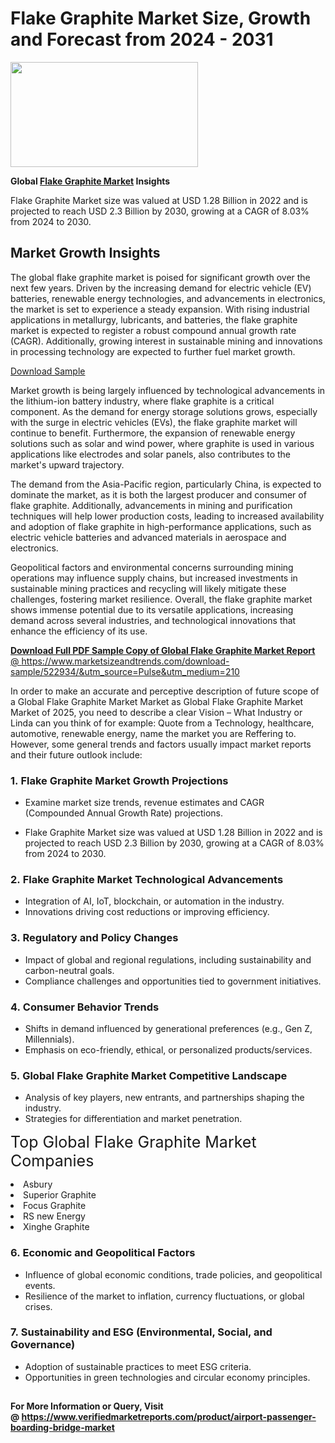 <H1>Flake Graphite Market Size, Growth and Forecast from 2024 - 2031</H1><img class="aligncenter size-medium wp-image-584254" src="https://thirdeyenews.in/wp-content/uploads/2024/09/Global-Market-Research-300x168.jpeg" alt="" width="300" height="168" /><p><strong>Global&nbsp;<a href="https://www.marketsizeandtrends.com/download-sample/522934/&amp;utm_source=Pulse&amp;utm_medium=210">Flake Graphite Market</a> Insights</strong></p><p>Flake Graphite Market size was valued at USD 1.28 Billion in 2022 and is projected to reach USD 2.3 Billion by 2030, growing at a CAGR of 8.03% from 2024 to 2030.</p><p><h2>Market Growth Insights</h2> <p>The global flake graphite market is poised for significant growth over the next few years. Driven by the increasing demand for electric vehicle (EV) batteries, renewable energy technologies, and advancements in electronics, the market is set to experience a steady expansion. With rising industrial applications in metallurgy, lubricants, and batteries, the flake graphite market is expected to register a robust compound annual growth rate (CAGR). Additionally, growing interest in sustainable mining and innovations in processing technology are expected to further fuel market growth.</p> <p><a href="#">Download Sample</a></p> <p>Market growth is being largely influenced by technological advancements in the lithium-ion battery industry, where flake graphite is a critical component. As the demand for energy storage solutions grows, especially with the surge in electric vehicles (EVs), the flake graphite market will continue to benefit. Furthermore, the expansion of renewable energy solutions such as solar and wind power, where graphite is used in various applications like electrodes and solar panels, also contributes to the market's upward trajectory.</p> <p>The demand from the Asia-Pacific region, particularly China, is expected to dominate the market, as it is both the largest producer and consumer of flake graphite. Additionally, advancements in mining and purification techniques will help lower production costs, leading to increased availability and adoption of flake graphite in high-performance applications, such as electric vehicle batteries and advanced materials in aerospace and electronics.</p> <p>Geopolitical factors and environmental concerns surrounding mining operations may influence supply chains, but increased investments in sustainable mining practices and recycling will likely mitigate these challenges, fostering market resilience. Overall, the flake graphite market shows immense potential due to its versatile applications, increasing demand across several industries, and technological innovations that enhance the efficiency of its use.</p> <p><a href="#"></p><p><span class=""><strong>Download Full PDF Sample Copy of Global Flake Graphite Market Report</strong> @ <a href="https://www.marketsizeandtrends.com/download-sample/522934/&amp;utm_source=Pulse&amp;utm_medium=210" target="_blank">https://www.marketsizeandtrends.com/download-sample/522934/&amp;utm_source=Pulse&amp;utm_medium=210</a></span></p><p>In order to make an accurate and perceptive description of future scope of a Global&nbsp;Flake Graphite Market Market as Global&nbsp;Flake Graphite Market Market of 2025, you need to describe a clear Vision &ndash; What Industry or Linda can you think of for example: Quote from a Technology, healthcare, automotive, renewable energy, name the market you are Reffering to. However, some general trends and factors usually impact market reports and their future outlook include:</p><h3>1.&nbsp;<strong>Flake Graphite Market Growth Projections</strong></h3><ul><li>Examine market size trends, revenue estimates and CAGR (Compounded Annual Growth Rate) projections.</li><li><p>Flake Graphite Market size was valued at USD 1.28 Billion in 2022 and is projected to reach USD 2.3 Billion by 2030, growing at a CAGR of 8.03% from 2024 to 2030.</p></li></ul><h3>2.&nbsp;<strong>Flake Graphite Market Technological Advancements</strong></h3><ul><li>Integration of AI, IoT, blockchain, or automation in the industry.</li><li>Innovations driving cost reductions or improving efficiency.</li></ul><h3>3.&nbsp;<strong>Regulatory and Policy Changes</strong></h3><ul><li>Impact of global and regional regulations, including sustainability and carbon-neutral goals.</li><li>Compliance challenges and opportunities tied to government initiatives.</li></ul><h3>4.&nbsp;<strong>Consumer Behavior Trends</strong></h3><ul><li>Shifts in demand influenced by generational preferences (e.g., Gen Z, Millennials).</li><li>Emphasis on eco-friendly, ethical, or personalized products/services.</li></ul><h3>5.&nbsp;<strong>Global Flake Graphite Market Competitive Landscape</strong></h3><ul><li>Analysis of key players, new entrants, and partnerships shaping the industry.</li><li>Strategies for differentiation and market penetration.</li></ul><p data-pm-slice="1 1 []"><span style="color: inherit; font-family: inherit; font-size: 25px;">Top Global Flake Graphite Market Companies</span></p><div class="" data-test-id=""><p><li>Asbury</li><li> Superior Graphite</li><li> Focus Graphite</li><li> RS new Energy</li><li> Xinghe Graphite</li></p></div><h3>6.&nbsp;<strong>Economic and Geopolitical Factors</strong></h3><ul><li>Influence of global economic conditions, trade policies, and geopolitical events.</li><li>Resilience of the market to inflation, currency fluctuations, or global crises.</li></ul><h3>7.&nbsp;<strong>Sustainability and ESG (Environmental, Social, and Governance)</strong></h3><ul><li>Adoption of sustainable practices to meet ESG criteria.</li><li>Opportunities in green technologies and circular economy principles.</li></ul><h2><strong style="font-size: 14px;">For More Information or Query, Visit @&nbsp;</strong><a style="background-color: #ffffff; font-size: 14px;" href="https://www.marketsizeandtrends.com/report/flake-graphite-market/" target="_blank">https://www.verifiedmarketreports.com/product/airport-passenger-boarding-bridge-market</a></h2>
